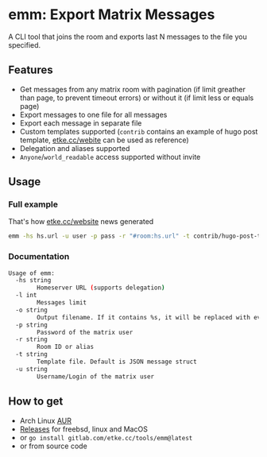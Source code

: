 # emm: Export Matrix Messages

A CLI tool that joins the room and exports last N messages to the file you specified.

## Features

* Get messages from any matrix room with pagination (if limit greather than page, to prevent timeout errors) or without it (if limit less or equals page)
* Export messages to one file for all messages
* Export each message in separate file
* Custom templates supported (`contrib` contains an example of hugo post template, [etke.cc/webite](https://gitlab.com/etke.cc/website) can be used as reference)
* Delegation and aliases supported
* `Anyone`/`world_readable` access supported without invite

## Usage

### Full example

That's how [etke.cc/website](https://gitlab.com/etke.cc/website) news generated

```bash
emm -hs hs.url -u user -p pass -r "#room:hs.url" -t contrib/hugo-post-template.md -o /tmp/%s.md
```

### Documentation

```bash
Usage of emm:
  -hs string
    	Homeserver URL (supports delegation)
  -l int
    	Messages limit
  -o string
    	Output filename. If it contains %s, it will be replaced with event ID (one message per file)
  -p string
    	Password of the matrix user
  -r string
    	Room ID or alias
  -t string
    	Template file. Default is JSON message struct
  -u string
    	Username/Login of the matrix user
```

## How to get

* Arch Linux [AUR](https://aur.archlinux.org/packages/export-matrix-messages-git/)
* [Releases](https://gitlab.com/etke.cc/tools/emm/-/releases) for freebsd, linux and MacOS
* or `go install gitlab.com/etke.cc/tools/emm@latest`
* or from source code
